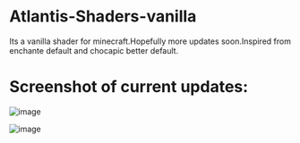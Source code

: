 # Atlantis-Shaders-vanilla

Its a vanilla shader for minecraft.Hopefully more updates soon.Inspired from enchante default and chocapic better default.

# Screenshot of current updates:

![image](https://user-images.githubusercontent.com/83266075/137678935-1d76cacc-3007-4ec3-826b-5807ac0923c6.png)

![image](https://user-images.githubusercontent.com/83266075/137678964-7c9f4745-a349-4641-bbda-305ebd1f4911.png)

